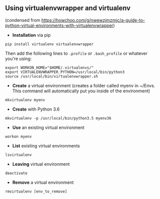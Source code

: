 
## Using virtualenvwrapper and virtualenv 
(condensed from https://howchoo.com/g/nwewzjmzmjc/a-guide-to-python-virtual-environments-with-virtualenvwrapper)

 - **Installation** via pip

```pip install virtualenv virtualenvwrapper```

 Then add the following lines to `.profile` or `.bash_profile` or whatever you're using:

```
export WORKON_HOME="$HOME/.virtualenvs/"
export VIRTUALENVWRAPPER_PYTHON=/usr/local/bin/python3
source /usr/local/bin/virtualenvwrapper.sh
```

 - **Create** a virtual environment (creates a folder called myenv in ~/Envs. This command will automatically put you inside of the environment)

```mkvirtualenv myenv```


 - **Create** with Python 3.6

```mkvirtualenv -p /usr/local/bin/python3.5 myenv36```


 - **Use** an existing virtual environment

```workon myenv```


 - **List** existing virtual environments

```lsvirtualenv```


 - **Leaving** virtual environment

```deactivate```


 - **Remove** a virtual environment

```rmvirtualenv [env_to_remove]```

